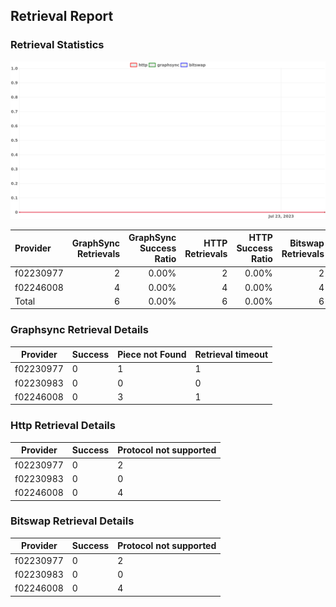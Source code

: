 ## Retrieval Report
### Retrieval Statistics
<img src="https://raw.githubusercontent.com/data-preservation-programs/filplus-checker-assets/main/filecoin-project/filecoin-plus-large-datasets/issues/964/1690304622358.png"/>

| Provider  | GraphSync Retrievals | GraphSync Success Ratio | HTTP Retrievals | HTTP Success Ratio | Bitswap Retrievals | Bitswap Success Ratio |
| :-------- | -------------------: | ----------------------: | --------------: | -----------------: | -----------------: | --------------------: |
| f02230977 |                    2 |                   0.00% |               2 |              0.00% |                  2 |                 0.00% |
| f02246008 |                    4 |                   0.00% |               4 |              0.00% |                  4 |                 0.00% |
| Total     |                    6 |                   0.00% |               6 |              0.00% |                  6 |                 0.00% |

### Graphsync Retrieval Details
| Provider  | Success | Piece not Found | Retrieval timeout |
| --------- | ------- | --------------- | ----------------- |
| f02230977 | 0       | 1               | 1                 |
| f02230983 | 0       | 0               | 0                 |
| f02246008 | 0       | 3               | 1                 |

### Http Retrieval Details
| Provider  | Success | Protocol not supported |
| --------- | ------- | ---------------------- |
| f02230977 | 0       | 2                      |
| f02230983 | 0       | 0                      |
| f02246008 | 0       | 4                      |

### Bitswap Retrieval Details
| Provider  | Success | Protocol not supported |
| --------- | ------- | ---------------------- |
| f02230977 | 0       | 2                      |
| f02230983 | 0       | 0                      |
| f02246008 | 0       | 4                      |
